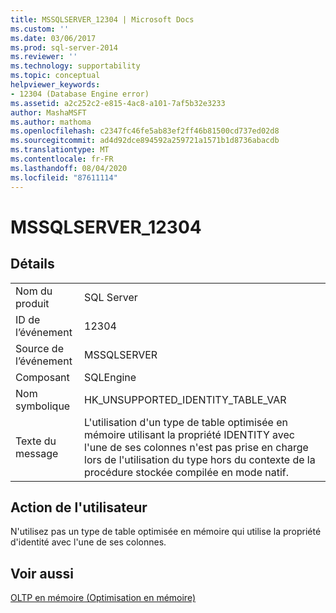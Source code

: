 ```yaml
---
title: MSSQLSERVER_12304 | Microsoft Docs
ms.custom: ''
ms.date: 03/06/2017
ms.prod: sql-server-2014
ms.reviewer: ''
ms.technology: supportability
ms.topic: conceptual
helpviewer_keywords:
- 12304 (Database Engine error)
ms.assetid: a2c252c2-e815-4ac8-a101-7af5b32e3233
author: MashaMSFT
ms.author: mathoma
ms.openlocfilehash: c2347fc46fe5ab83ef2ff46b81500cd737ed02d8
ms.sourcegitcommit: ad4d92dce894592a259721a1571b1d8736abacdb
ms.translationtype: MT
ms.contentlocale: fr-FR
ms.lasthandoff: 08/04/2020
ms.locfileid: "87611114"
---
```

# <a name="mssqlserver_12304"></a>MSSQLSERVER_12304
    
## <a name="details"></a>Détails  
  
|||  
|-|-|  
|Nom du produit|SQL Server|  
|ID de l’événement|12304|  
|Source de l’événement|MSSQLSERVER|  
|Composant|SQLEngine|  
|Nom symbolique|HK_UNSUPPORTED_IDENTITY_TABLE_VAR|  
|Texte du message|L'utilisation d'un type de table optimisée en mémoire utilisant la propriété IDENTITY avec l'une de ses colonnes n'est pas prise en charge lors de l'utilisation du type hors du contexte de la procédure stockée compilée en mode natif.|  
  
## <a name="user-action"></a>Action de l'utilisateur  
 N'utilisez pas un type de table optimisée en mémoire qui utilise la propriété d'identité avec l'une de ses colonnes.  
  
## <a name="see-also"></a>Voir aussi  
 [OLTP en mémoire &#40;Optimisation en mémoire&#41;](../in-memory-oltp/in-memory-oltp-in-memory-optimization.md)  
  
  
